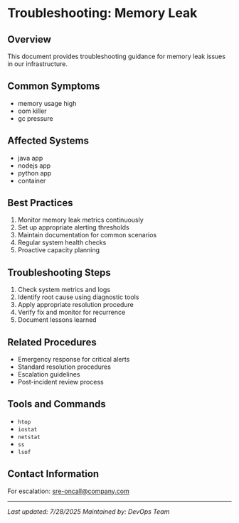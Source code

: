 # Troubleshooting: Memory Leak

## Overview
This document provides troubleshooting guidance for memory leak issues in our infrastructure.

## Common Symptoms
- memory usage high
- oom killer
- gc pressure

## Affected Systems
- java app
- nodejs app
- python app
- container

## Best Practices
1. Monitor memory leak metrics continuously
2. Set up appropriate alerting thresholds
3. Maintain documentation for common scenarios
4. Regular system health checks
5. Proactive capacity planning

## Troubleshooting Steps
1. Check system metrics and logs
2. Identify root cause using diagnostic tools
3. Apply appropriate resolution procedure
4. Verify fix and monitor for recurrence
5. Document lessons learned

## Related Procedures
- Emergency response for critical alerts
- Standard resolution procedures
- Escalation guidelines
- Post-incident review process

## Tools and Commands
- `htop`
- `iostat`
- `netstat`
- `ss`
- `lsof`

## Contact Information
For escalation: sre-oncall@company.com

---
*Last updated: 7/28/2025*
*Maintained by: DevOps Team*
